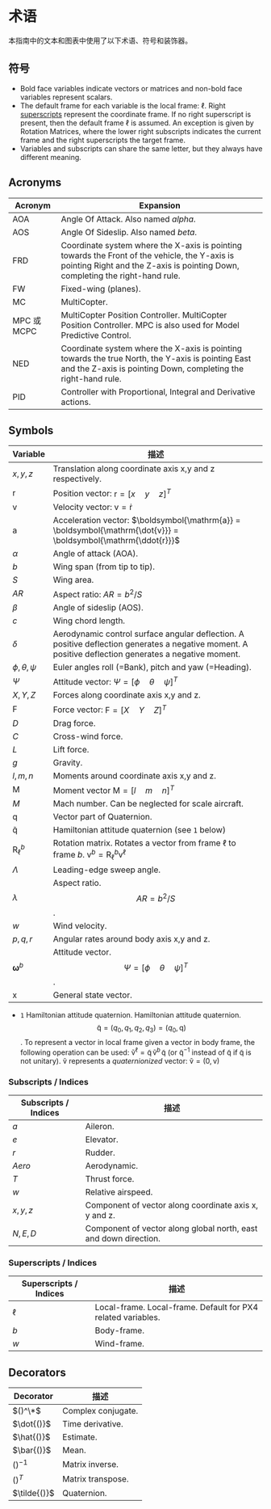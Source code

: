 # 术语

本指南中的文本和图表中使用了以下术语、符号和装饰器。

## 符号

- Bold face variables indicate vectors or matrices and non-bold face variables represent scalars.
- The default frame for each variable is the local frame: $\ell{}$.
  Right [superscripts](#superscripts) represent the coordinate frame.
  If no right superscript is present, then the default frame $\ell{}$ is assumed.
  An exception is given by Rotation Matrices, where the lower right subscripts indicates the current frame and the right superscripts the target frame.
- Variables and subscripts can share the same letter, but they always have different meaning.

## Acronyms

| Acronym    | Expansion                                                                                                                                                                                      |
| ---------- | ---------------------------------------------------------------------------------------------------------------------------------------------------------------------------------------------- |
| AOA        | Angle Of Attack. Also named _alpha_.                                                                                                                           |
| AOS        | Angle Of Sideslip. Also named _beta_.                                                                                                                          |
| FRD        | Coordinate system where the X-axis is pointing towards the Front of the vehicle, the Y-axis is pointing Right and the Z-axis is pointing Down, completing the right-hand rule. |
| FW         | Fixed-wing (planes).                                                                                                                                        |
| MC         | MultiCopter.                                                                                                                                                                   |
| MPC 或 MCPC | MultiCopter Position Controller. MultiCopter Position Controller. MPC is also used for Model Predictive Control.                               |
| NED        | Coordinate system where the X-axis is pointing towards the true North, the Y-axis is pointing East and the Z-axis is pointing Down, completing the right-hand rule.            |
| PID        | Controller with Proportional, Integral and Derivative actions.                                                                                                                 |

## Symbols

| Variable                                              | 描述                                                                                                                                                                                                                   |
| ----------------------------------------------------- | -------------------------------------------------------------------------------------------------------------------------------------------------------------------------------------------------------------------- |
| $x,y,z$                                               | Translation along coordinate axis x,y and z respectively.                                                                                                                                            |
| $\boldsymbol{\mathrm{r}}$                             | Position vector: $\boldsymbol{\mathrm{r}} = [x \quad y \quad z]^{T}$                                                                             |
| $\boldsymbol{\mathrm{v}}$                             | Velocity vector: $\boldsymbol{\mathrm{v}} = \boldsymbol{\mathrm{\dot{r}}}$                                                                                                                           |
| $\boldsymbol{\mathrm{a}}$                             | Acceleration vector: $\boldsymbol{\mathrm{a}} = \boldsymbol{\mathrm{\dot{v}}} = \boldsymbol{\mathrm{\ddot{r}}}$                                                                                      |
| $\alpha$                                              | Angle of attack (AOA).                                                                                                                                                            |
| $b$                                                   | Wing span (from tip to tip).                                                                                                                                                      |
| $S$                                                   | Wing area.                                                                                                                                                                                           |
| $AR$                                                  | Aspect ratio: $AR = b^2/S$                                                                                                                                                                           |
| $\beta$                                               | Angle of sideslip (AOS).                                                                                                                                                          |
| $c$                                                   | Wing chord length.                                                                                                                                                                                   |
| $\delta$                                              | Aerodynamic control surface angular deflection. A positive deflection generates a negative moment. A positive deflection generates a negative moment.                |
| $\phi,\theta,\psi$                                    | Euler angles roll (=Bank), pitch and yaw (=Heading).                                                                                                           |
| $\Psi$                                                | Attitude vector: $\Psi = [\phi \quad \theta \quad \psi]^T$                                                                                       |
| $X,Y,Z$                                               | Forces along coordinate axis x,y and z.                                                                                                                                                              |
| $\boldsymbol{\mathrm{F}}$                             | Force vector: $\boldsymbol{\mathrm{F}}= [X \quad Y \quad Z]^T$                                                                                   |
| $D$                                                   | Drag force.                                                                                                                                                                                          |
| $C$                                                   | Cross-wind force.                                                                                                                                                                                    |
| $L$                                                   | Lift force.                                                                                                                                                                                          |
| $g$                                                   | Gravity.                                                                                                                                                                                             |
| $l,m,n$                                               | Moments around coordinate axis x,y and z.                                                                                                                                                            |
| $\boldsymbol{\mathrm{M}}$                             | Moment vector $\boldsymbol{\mathrm{M}} = [l \quad m \quad n]^T$                                                                                                  |
| $M$                                                   | Mach number. Can be neglected for scale aircraft.                                                                                                                                    |
| $\boldsymbol{\mathrm{q}}$                             | Vector part of Quaternion.                                                                                                                                                                           |
| $\boldsymbol{\mathrm{\tilde{q}}}$                     | Hamiltonian attitude quaternion (see `1` below)                                                                                                                                                   |
| $\boldsymbol{\mathrm{R}}_\ell^b$ | Rotation matrix. Rotates a vector from frame $\ell{}$ to frame $b{}$. $\boldsymbol{\mathrm{v}}^b = \boldsymbol{\mathrm{R}}_\ell^b \boldsymbol{\mathrm{v}}^\ell$ |
| $\Lambda$                                             | Leading-edge sweep angle.                                                                                                                                                                            |
| $\lambda$                                             | Aspect ratio. $$AR = b^2/S$$.                                                                                                                                                        |
| $w$                                                   | Wind velocity.                                                                                                                                                                                       |
| $p,q,r$                                               | Angular rates around body axis x,y and z.                                                                                                                                                            |
| $\boldsymbol{\omega}^b$                               | Attitude vector. $$\Psi = [\phi \quad \theta \quad \psi]^T$$.                                                                                                                  |
| $\boldsymbol{\mathrm{x}}$                             | General state vector.                                                                                                                                                                                |

- `1` Hamiltonian attitude quaternion. Hamiltonian attitude quaternion. $$\boldsymbol{\mathrm{\tilde{q}}} = (q_0, q_1, q_2, q_3) = (q_0, \boldsymbol{\mathrm{q}})$$. To represent a vector in local frame given a vector in body frame, the following operation can be used: $\boldsymbol{\mathrm{\tilde{v}}}^\ell = \boldsymbol{\mathrm{\tilde{q}}} \, \boldsymbol{\mathrm{\tilde{v}}}^b \, \boldsymbol{\mathrm{\tilde{q}}}^_{}$ (or $\boldsymbol{\mathrm{\tilde{q}}}^{-1}{}$ instead of $\boldsymbol{\mathrm{\tilde{q}}}^_{}$ if $\boldsymbol{\mathrm{\tilde{q}}}{}$ is not unitary). $\boldsymbol{\mathrm{\tilde{v}}}{}$ represents a _quaternionized_ vector: $\boldsymbol{\mathrm{\tilde{v}}} = (0,\boldsymbol{\mathrm{v}})$

### Subscripts / Indices

| Subscripts / Indices | 描述                                                                               |
| -------------------- | -------------------------------------------------------------------------------- |
| $a$                  | Aileron.                                                         |
| $e$                  | Elevator.                                                        |
| $r$                  | Rudder.                                                          |
| $Aero$               | Aerodynamic.                                                     |
| $T$                  | Thrust force.                                                    |
| $w$                  | Relative airspeed.                                               |
| $x,y,z$              | Component of vector along coordinate axis x, y and z.            |
| $N,E,D$              | Component of vector along global north, east and down direction. |

<a id="superscripts"></a>

### Superscripts / Indices

| Superscripts / Indices | 描述                                                                                                           |
| ---------------------- | ------------------------------------------------------------------------------------------------------------ |
| $\ell$                 | Local-frame. Local-frame. Default for PX4 related variables. |
| $b$                    | Body-frame.                                                                                  |
| $w$                    | Wind-frame.                                                                                  |

## Decorators

| Decorator                       | 描述                                 |
| ------------------------------- | ---------------------------------- |
| $()^\*$      | Complex conjugate. |
| $\dot{()}$   | Time derivative.   |
| $\hat{()}$   | Estimate.          |
| $\bar{()}$   | Mean.              |
| $()^{-1}$    | Matrix inverse.    |
| $()^T$       | Matrix transpose.  |
| $\tilde{()}$ | Quaternion.        |
